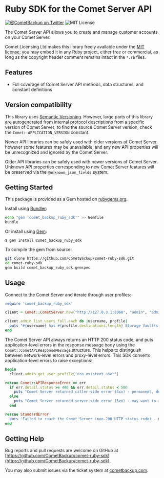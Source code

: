# Ruby SDK for the Comet Server API

[![@CometBackup on Twitter](https://img.shields.io/badge/twitter-%40CometBackup-blue.svg?style=flat)](https://twitter.com/CometBackup)
![MIT License](https://img.shields.io/packagist/l/cometbackup/comet-php-sdk.svg)

The Comet Server API allows you to create and manage customer accounts on your Comet Server.

Comet Licensing Ltd makes this library freely available under the [MIT license](https://spdx.org/licenses/MIT.html); you may embed it in any Ruby project, either free or commercial, as long as the copyright header comment remains intact in the `*.rb` files.

## Features

- Full coverage of Comet Server API methods, data structures, and constant definitions

## Version compatibility

This library uses [Semantic Versioning](https://semver.org/). However, large parts of this library are autogenerated from internal protocol descriptions from a specific version of Comet Server; to find the source Comet Server version, check the `Comet::APPLICATION_VERSION` constant.

Newer API libraries can be safely used with older versions of Comet Server, however some features may be unavailable, and any new API properties will be unrecognized and ignored by the Comet Server.

Older API libraries can be safely used with newer versions of Comet Server. Unknown API properties corresponding to new Comet Server features will be preserved via the `@unknown_json_fields` system.

## Getting Started

This package is provided as a Gem hosted on [rubygems.org](https://rubygems.org/).

Install using [Bundler](https://bundler.io/):

```bash
echo "gem 'comet_backup_ruby_sdk'" >> Gemfile
bundle
```

Or install using [Gem](https://rubygems.org/):

    $ gem install comet_backup_ruby_sdk

To compile the gem from source:

```bash
git clone https://github.com/CometBackup/comet-ruby-sdk.git
cd comet-ruby-sdk
gem build comet_backup_ruby_sdk.gemspec
```

## Usage

Connect to the Comet Server and iterate through user profiles:

```ruby
require 'comet_backup_ruby_sdk'

client = Comet::CometServer.new("http://127.0.0.1:8060", "admin", "admin")

client.admin_list_users_full.each do |username, profile|
  puts "#{username} has #{profile.destinations.length} Storage Vault(s)"
end
```

The Comet Server API always returns an HTTP 200 status code, and puts application-level errors in the response message body using the `Comet::CometAPIResponseMessage` structure. This helps to distinguish between network-level errors and proxy-level errors. This SDK converts application-level errors to raise exceptions:

```ruby
begin
  client.admin_get_user_profile('non_existent_user')

rescue Comet::APIResponseError => err
  if err.detail.status >= 400 && err.detail.status < 500
    puts "Comet Server returned caller-side error (4xx) - permanent, do not retry"
  else
    puts "Comet Server returned server-side error (5xx) - may want to retry"
  end

rescue StandardError
  puts "Failed to reach the Comet Server (non-200 HTTP status code) - may want to retry"
end
```

## Getting Help

Bug reports and pull requests are welcome on GitHub at [https://github.com/CometBackup/comet-ruby-sdk](https://github.com/CometBackup/comet-ruby-sdk).

You may also submit issues via the ticket system at [cometbackup.com](https://cometbackup.com/).
